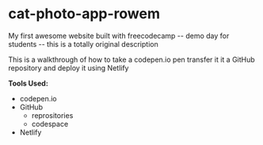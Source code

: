 # cat-photo-app-rowem
My first awesome website built with freecodecamp -- demo day for students -- this is a totally original description

This is a walkthrough of how to take a codepen.io pen transfer it it a GitHub repository and deploy it using Netlify

**Tools Used:**
* codepen.io
* GitHub
    * reprositories
    * codespace
* Netlify

